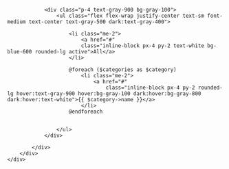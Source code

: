  <div class="py-4">
        <div class="max-w-7xl mx-auto sm:px-6 lg:px-8">
            <div class="bg-white overflow-hidden shadow-sm sm:rounded-lg">
                

                <div class="p-4 text-gray-900 bg-gray-100">
                    <ul class="flex flex-wrap justify-center text-sm font-medium text-center text-gray-500 dark:text-gray-400">
                       
                        <li class="me-2">
                            <a href="#"
                            class="inline-block px-4 py-2 text-white bg-blue-600 rounded-lg active">All</a>
                        </li>

                        @foreach ($categories as $category)
                            <li class="me-2">
                                <a href="#"
                                    class="inline-block px-4 py-2 rounded-lg hover:text-gray-900 hover:bg-gray-100 dark:hover:bg-gray-800 dark:hover:text-white">{{ $category->name }}</a>
                            </li>
                        @endforeach
                        
                       
                    </ul>
                </div>

            </div>
        </div>
    </div>